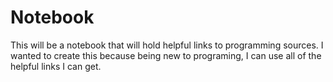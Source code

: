 # Notebook
This will be a notebook that will hold helpful links to programming sources. I wanted to create this because being new to programing, I can use all of the helpful links I can get.
